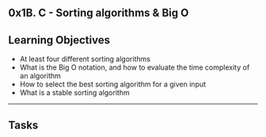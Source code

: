 0x1B. C - Sorting algorithms & Big O
---
Learning Objectives
---
- At least four different sorting algorithms
- What is the Big O notation, and how to evaluate the time complexity of an algorithm
- How to select the best sorting algorithm for a given input
- What is a stable sorting algorithm

---
Tasks
---
